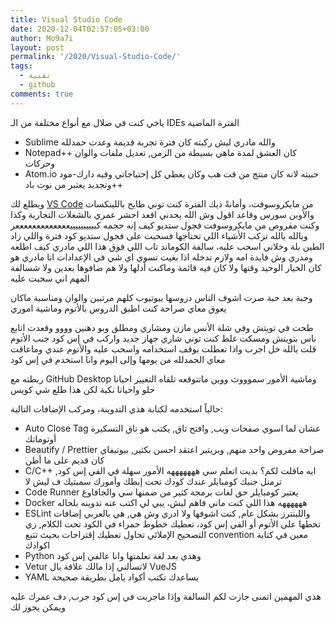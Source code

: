 ```yaml
---
title: Visual Studio Code
date: 2020-12-04T02:57:05+03:00
author: Mo9a7i
layout: post
permalink: '/2020/Visual-Studio-Code/'
tags:
  - تقنية
  - github
comments: true
---
```


ياخي كنت في ضلال مع أنواع مختلفة من الـ IDEs الفترة الماضية

- Sublime والله مادري ليش ركبته كان فترة تجربة قديمة وعدت حمدلله
- Notepad++ كان العشق لمدة ماهي بسيطة من الزمن, تعديل ملفات والوان وحركات
- Atom.io حبيته لانه كان منتج من قت هب وكان يغطي كل إحتياجاتي وفيه دارك-مود وتجديد يعتبر من نوت باد++

ويطلع لك [VS Code](https://code.visualstudio.com/) من مايكروسوفت، وأمانةً ذيك الفترة كنت توني طايح باللينكسات والأوبن سورس وقاعد اقول وش الله يحدني اقعد احشر عمري بالشغلات التجارية وكذا
وكنت مقروص من مايكروسوفت فجول ستديو كيف إنه حجمه كبيييييييييعععععععععععععر ويالله يالله تركب الأشياء اللي تحتاجها
فسحبت على فجول ستديو كود فترة
واللي زاد الطين بلة وخلاني اسحب عليه، سالفة الكوماند تاب اللي فوق هذا اللي مادري كيف اطلعه ومدري وش فايدة امه ولازم تدخله اذا بغيت تسوي اي شي في الإعدادات
انا مادري هو كان الخيار الوحيد وقتها ولا كان فيه قائمة وماكنت أدلها ولا هم ضافوها بعدين ولا شسالفة
المهم اني سحبت عليه

وحبة بعد حبة صرت اشوف الناس دروسها بيوتيوب كلهم مرتبين  والوان ومناسبة
ماكان يعوق معاي صراحة كنت اطبق الدروس بالأتوم وماشية اموري

طحت في تويتش وفي شلة الأنس مازن ومشاري ومطلق وبو دهنين وووو وقعدت اتابع ناس بتويتش ومسكت غلط كنت توني شاري جهاز جديد واركب في إس كود جنب الأتوم
قلت يالله خل اجرب واذا تعطلت بوقف استخدامه واسحب عليه والأتوم عندي
وماعاقت معاي الحمدلله من يومها وإلى اليوم وانا استخدم في إس كود

ربطته مع GitHub Desktop وماشية الأمور سموووث ووين ماتتوقعه تلقاه
التغيير احيانا حلو واحيانا نكبة لكن هذا طلع شي كويس

حالياً استخدمه لكتابة هذي التدوينة، ومركب الإضافات التالية:

- Auto Close Tag عشان لما اسوي صفحات ويب, وافتح تاق, يكتب هو تاق التسكيرة أوتوماتك
- Beautify / Prettier صراحة مفروض واحد منهم, وبريتير اعتقد احسن بكثير, بيوتيفاي كان قديم على ما أظن
- C/C++ ايه ماقلت لكم؟ بديت اتعلم سي هههههههه الأمور سهلة في الفي إس كود, ترمنل جنبك كومبايلر عندك كودك  تحت إبطك وأمورك سمبتيك ف ليش لا
- Code Runner يعتبر كومبايلر حق لغات برمجة كثير من ضمنها سي والجافاوع
- Docker ههههههه هذا اللي كنت ماني فاهم ليش، يبي لي اكتب عنه تدوينه بلحاله
- ESLint واللينترز بشكل عام, كنت اشوفها ولا ادري وش هي, هي بالعربي إضافات تحطها على الأتوم أو الفي إس كود، تعطيك خطوط حمراء في الكود تحت الكلام, زي التصحيح الإملائي تحاول تعطيك إقتراحات بحيث تتبع convention معين في كتابة اكوادك
- Python وهذي بعد لغة تعلمتها وانا عالفي إس كود
- Vetur لاتسألني إذا مالك علاقة بال VueJS
- YAML يساعدك تكتب أكواد يامل بطريقة صحيحة

هذي المهمين
اتمنى جازت لكم السالفة
وإذا ماجربت في إس كود
جرب, دف عمرك عليه ويمكن يجوز لك
